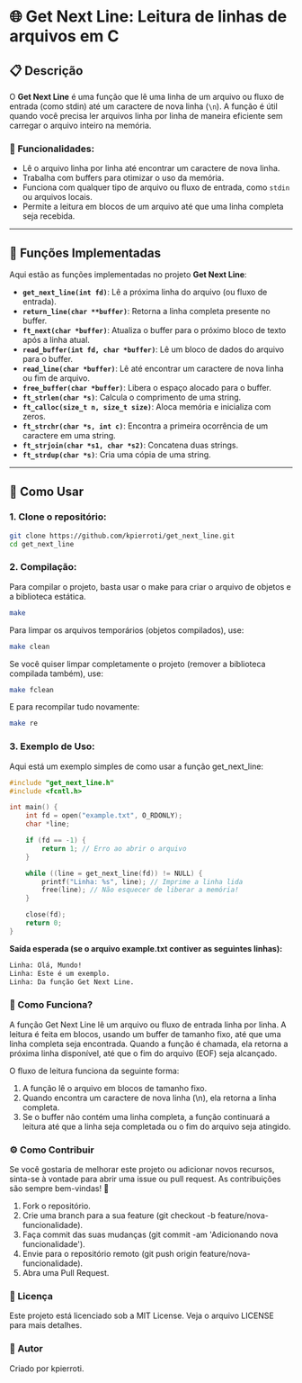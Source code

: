 # 🌐 **Get Next Line**: Leitura de linhas de arquivos em C

## 📋 Descrição

O **Get Next Line** é uma função que lê uma linha de um arquivo ou fluxo de entrada (como stdin) até um caractere de nova linha (`\n`). A função é útil quando você precisa ler arquivos linha por linha de maneira eficiente sem carregar o arquivo inteiro na memória.

### 🚀 Funcionalidades:
- Lê o arquivo linha por linha até encontrar um caractere de nova linha.
- Trabalha com buffers para otimizar o uso da memória.
- Funciona com qualquer tipo de arquivo ou fluxo de entrada, como `stdin` ou arquivos locais.
- Permite a leitura em blocos de um arquivo até que uma linha completa seja recebida.

---

## 🧰 Funções Implementadas

Aqui estão as funções implementadas no projeto **Get Next Line**:

- **`get_next_line(int fd)`**: Lê a próxima linha do arquivo (ou fluxo de entrada).
- **`return_line(char **buffer)`**: Retorna a linha completa presente no buffer.
- **`ft_next(char *buffer)`**: Atualiza o buffer para o próximo bloco de texto após a linha atual.
- **`read_buffer(int fd, char *buffer)`**: Lê um bloco de dados do arquivo para o buffer.
- **`read_line(char *buffer)`**: Lê até encontrar um caractere de nova linha ou fim de arquivo.
- **`free_buffer(char *buffer)`**: Libera o espaço alocado para o buffer.
- **`ft_strlen(char *s)`**: Calcula o comprimento de uma string.
- **`ft_calloc(size_t n, size_t size)`**: Aloca memória e inicializa com zeros.
- **`ft_strchr(char *s, int c)`**: Encontra a primeira ocorrência de um caractere em uma string.
- **`ft_strjoin(char *s1, char *s2)`**: Concatena duas strings.
- **`ft_strdup(char *s)`**: Cria uma cópia de uma string.

---

## 🚀 Como Usar

### 1. **Clone o repositório:**

```bash
git clone https://github.com/kpierroti/get_next_line.git
cd get_next_line
```

### **2. Compilação:**
Para compilar o projeto, basta usar o make para criar o arquivo de objetos e a biblioteca estática.

```bash
make
```
Para limpar os arquivos temporários (objetos compilados), use:

```bash
make clean
```
Se você quiser limpar completamente o projeto (remover a biblioteca compilada também), use:

```bash
make fclean
```
E para recompilar tudo novamente:

```bash
make re
```

### **3. Exemplo de Uso:**
Aqui está um exemplo simples de como usar a função get_next_line:

```c
#include "get_next_line.h"
#include <fcntl.h>

int main() {
    int fd = open("example.txt", O_RDONLY);
    char *line;

    if (fd == -1) {
        return 1; // Erro ao abrir o arquivo
    }

    while ((line = get_next_line(fd)) != NULL) {
        printf("Linha: %s", line); // Imprime a linha lida
        free(line); // Não esquecer de liberar a memória!
    }

    close(fd);
    return 0;
}
```

**Saída esperada (se o arquivo example.txt contiver as seguintes linhas):**

```bash
Linha: Olá, Mundo!
Linha: Este é um exemplo.
Linha: Da função Get Next Line.
```

### **🧠 Como Funciona?**
A função Get Next Line lê um arquivo ou fluxo de entrada linha por linha. A leitura é feita em blocos, usando um buffer de tamanho fixo, até que uma linha completa seja encontrada. Quando a função é chamada, ela retorna a próxima linha disponível, até que o fim do arquivo (EOF) seja alcançado.

O fluxo de leitura funciona da seguinte forma:
1. A função lê o arquivo em blocos de tamanho fixo.
2. Quando encontra um caractere de nova linha (\n), ela retorna a linha completa.
3. Se o buffer não contém uma linha completa, a função continuará a leitura até que a linha seja completada ou o fim do arquivo seja atingido.

### **⚙️ Como Contribuir**
Se você gostaria de melhorar este projeto ou adicionar novos recursos, sinta-se à vontade para abrir uma issue ou pull request. As contribuições são sempre bem-vindas! 🚀

1. Fork o repositório.
2. Crie uma branch para a sua feature (git checkout -b feature/nova-funcionalidade).
3. Faça commit das suas mudanças (git commit -am 'Adicionando nova funcionalidade').
4. Envie para o repositório remoto (git push origin feature/nova-funcionalidade).
5. Abra uma Pull Request.

### **🔗 Licença**
Este projeto está licenciado sob a MIT License. Veja o arquivo LICENSE para mais detalhes.

### **🤖 Autor**
Criado por kpierroti.
